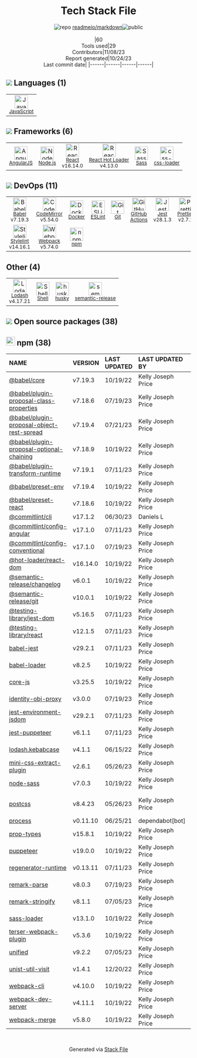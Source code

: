 <!--
--- Readme.md Snippet without images Start ---
## Tech Stack
readmeio/markdown is built on the following main stack:
- [Jest](http://facebook.github.io/jest/) – Javascript Testing Framework
- [Node.js](http://nodejs.org/) – Frameworks (Full Stack)
- [AngularJS](https://angularjs.org/) – Javascript MVC Frameworks
- [React](https://reactjs.org/) – Javascript UI Libraries
- [Sass](http://sass-lang.com/) – CSS Pre-processors / Extensions
- [JavaScript](https://developer.mozilla.org/en-US/docs/Web/JavaScript) – Languages
- [Webpack](http://webpack.js.org) – JS Build Tools / JS Task Runners
- [Lodash](https://lodash.com) – Javascript Utilities & Libraries
- [CodeMirror](http://codemirror.net/) – Text Editor
- [React Hot Loader](http://gaearon.github.io/react-hot-loader/) – JavaScript Framework Components
- [Babel](http://babeljs.io/) – JavaScript Compilers
- [ESLint](http://eslint.org/) – Code Review
- [Shell](https://en.wikipedia.org/wiki/Shell_script) – Shells
- [Stylelint](http://stylelint.io/) – Code Review
- [Prettier](https://prettier.io/) – Code Review
- [css-loader](https://github.com/webpack-contrib/css-loader) – CSS Pre-processors / Extensions
- [GitHub Actions](https://github.com/features/actions) – Continuous Integration
- [Docker](https://www.docker.com/) – Virtual Machine Platforms & Containers

Full tech stack [here](/techstack.md)
--- Readme.md Snippet without images End ---

--- Readme.md Snippet with images Start ---
## Tech Stack
readmeio/markdown is built on the following main stack:
- <img width='25' height='25' src='https://img.stackshare.io/service/830/jest.png' alt='Jest'/> [Jest](http://facebook.github.io/jest/) – Javascript Testing Framework
- <img width='25' height='25' src='https://img.stackshare.io/service/1011/n1JRsFeB_400x400.png' alt='Node.js'/> [Node.js](http://nodejs.org/) – Frameworks (Full Stack)
- <img width='25' height='25' src='https://img.stackshare.io/service/1019/square.png' alt='AngularJS'/> [AngularJS](https://angularjs.org/) – Javascript MVC Frameworks
- <img width='25' height='25' src='https://img.stackshare.io/service/1020/OYIaJ1KK.png' alt='React'/> [React](https://reactjs.org/) – Javascript UI Libraries
- <img width='25' height='25' src='https://img.stackshare.io/service/1171/jCR2zNJV.png' alt='Sass'/> [Sass](http://sass-lang.com/) – CSS Pre-processors / Extensions
- <img width='25' height='25' src='https://img.stackshare.io/service/1209/javascript.jpeg' alt='JavaScript'/> [JavaScript](https://developer.mozilla.org/en-US/docs/Web/JavaScript) – Languages
- <img width='25' height='25' src='https://img.stackshare.io/service/1682/IMG_4636.PNG' alt='Webpack'/> [Webpack](http://webpack.js.org) – JS Build Tools / JS Task Runners
- <img width='25' height='25' src='https://img.stackshare.io/service/2438/lodash.png' alt='Lodash'/> [Lodash](https://lodash.com) – Javascript Utilities & Libraries
- <img width='25' height='25' src='https://img.stackshare.io/service/2490/E_fCaAi6.png' alt='CodeMirror'/> [CodeMirror](http://codemirror.net/) – Text Editor
- <img width='25' height='25' src='https://img.stackshare.io/no-img-open-source.png' alt='React Hot Loader'/> [React Hot Loader](http://gaearon.github.io/react-hot-loader/) – JavaScript Framework Components
- <img width='25' height='25' src='https://img.stackshare.io/service/2739/-1wfGjNw.png' alt='Babel'/> [Babel](http://babeljs.io/) – JavaScript Compilers
- <img width='25' height='25' src='https://img.stackshare.io/service/3337/Q4L7Jncy.jpg' alt='ESLint'/> [ESLint](http://eslint.org/) – Code Review
- <img width='25' height='25' src='https://img.stackshare.io/service/4631/default_c2062d40130562bdc836c13dbca02d318205a962.png' alt='Shell'/> [Shell](https://en.wikipedia.org/wiki/Shell_script) – Shells
- <img width='25' height='25' src='https://img.stackshare.io/service/5446/V9JsvPul_400x400.jpg' alt='Stylelint'/> [Stylelint](http://stylelint.io/) – Code Review
- <img width='25' height='25' src='https://img.stackshare.io/service/7035/default_66f265943abed56bcdbfca1c866a4261b1fbb063.jpg' alt='Prettier'/> [Prettier](https://prettier.io/) – Code Review
- <img width='25' height='25' src='https://img.stackshare.io/service/8074/default_d2b16fd6997fb2e164de645a34f9b8d5a880d999.png' alt='css-loader'/> [css-loader](https://github.com/webpack-contrib/css-loader) – CSS Pre-processors / Extensions
- <img width='25' height='25' src='https://img.stackshare.io/service/11563/actions.png' alt='GitHub Actions'/> [GitHub Actions](https://github.com/features/actions) – Continuous Integration
- <img width='25' height='25' src='https://img.stackshare.io/service/586/n4u37v9t_400x400.png' alt='Docker'/> [Docker](https://www.docker.com/) – Virtual Machine Platforms & Containers

Full tech stack [here](/techstack.md)
--- Readme.md Snippet with images End ---
-->
<div align="center">

# Tech Stack File
![](https://img.stackshare.io/repo.svg "repo") [readmeio/markdown](https://github.com/readmeio/markdown)![](https://img.stackshare.io/public_badge.svg "public")
<br/><br/>
|60<br/>Tools used|29<br/>Contributors|11/08/23 <br/>Report generated|10/24/23<br/>Last commit date|
|------|------|------|------|
</div>

## <img src='https://img.stackshare.io/languages.svg'/> Languages (1)
<table><tr>
  <td align='center'>
  <img width='36' height='36' src='https://img.stackshare.io/service/1209/javascript.jpeg' alt='JavaScript'>
  <br>
  <sub><a href="https://developer.mozilla.org/en-US/docs/Web/JavaScript">JavaScript</a></sub>
  <br>
  <sub></sub>
</td>

</tr>
</table>

## <img src='https://img.stackshare.io/frameworks.svg'/> Frameworks (6)
<table><tr>
  <td align='center'>
  <img width='36' height='36' src='https://img.stackshare.io/service/1019/square.png' alt='AngularJS'>
  <br>
  <sub><a href="https://angularjs.org/">AngularJS</a></sub>
  <br>
  <sub></sub>
</td>

<td align='center'>
  <img width='36' height='36' src='https://img.stackshare.io/service/1011/n1JRsFeB_400x400.png' alt='Node.js'>
  <br>
  <sub><a href="http://nodejs.org/">Node.js</a></sub>
  <br>
  <sub></sub>
</td>

<td align='center'>
  <img width='36' height='36' src='https://img.stackshare.io/service/1020/OYIaJ1KK.png' alt='React'>
  <br>
  <sub><a href="https://reactjs.org/">React</a></sub>
  <br>
  <sub>v16.14.0</sub>
</td>

<td align='center'>
  <img width='36' height='36' src='https://img.stackshare.io/no-img-open-source.png' alt='React Hot Loader'>
  <br>
  <sub><a href="http://gaearon.github.io/react-hot-loader/">React Hot Loader</a></sub>
  <br>
  <sub>v4.13.0</sub>
</td>

<td align='center'>
  <img width='36' height='36' src='https://img.stackshare.io/service/1171/jCR2zNJV.png' alt='Sass'>
  <br>
  <sub><a href="http://sass-lang.com/">Sass</a></sub>
  <br>
  <sub></sub>
</td>

<td align='center'>
  <img width='36' height='36' src='https://img.stackshare.io/service/8074/default_d2b16fd6997fb2e164de645a34f9b8d5a880d999.png' alt='css-loader'>
  <br>
  <sub><a href="https://github.com/webpack-contrib/css-loader">css-loader</a></sub>
  <br>
  <sub></sub>
</td>

</tr>
</table>

## <img src='https://img.stackshare.io/devops.svg'/> DevOps (11)
<table><tr>
  <td align='center'>
  <img width='36' height='36' src='https://img.stackshare.io/service/2739/-1wfGjNw.png' alt='Babel'>
  <br>
  <sub><a href="http://babeljs.io/">Babel</a></sub>
  <br>
  <sub>v7.19.3</sub>
</td>

<td align='center'>
  <img width='36' height='36' src='https://img.stackshare.io/service/2490/E_fCaAi6.png' alt='CodeMirror'>
  <br>
  <sub><a href="http://codemirror.net/">CodeMirror</a></sub>
  <br>
  <sub>v5.54.0</sub>
</td>

<td align='center'>
  <img width='36' height='36' src='https://img.stackshare.io/service/586/n4u37v9t_400x400.png' alt='Docker'>
  <br>
  <sub><a href="https://www.docker.com/">Docker</a></sub>
  <br>
  <sub></sub>
</td>

<td align='center'>
  <img width='36' height='36' src='https://img.stackshare.io/service/3337/Q4L7Jncy.jpg' alt='ESLint'>
  <br>
  <sub><a href="http://eslint.org/">ESLint</a></sub>
  <br>
  <sub></sub>
</td>

<td align='center'>
  <img width='36' height='36' src='https://img.stackshare.io/service/1046/git.png' alt='Git'>
  <br>
  <sub><a href="http://git-scm.com/">Git</a></sub>
  <br>
  <sub></sub>
</td>

<td align='center'>
  <img width='36' height='36' src='https://img.stackshare.io/service/11563/actions.png' alt='GitHub Actions'>
  <br>
  <sub><a href="https://github.com/features/actions">GitHub Actions</a></sub>
  <br>
  <sub></sub>
</td>

<td align='center'>
  <img width='36' height='36' src='https://img.stackshare.io/service/830/jest.png' alt='Jest'>
  <br>
  <sub><a href="http://facebook.github.io/jest/">Jest</a></sub>
  <br>
  <sub>v28.1.3</sub>
</td>

<td align='center'>
  <img width='36' height='36' src='https://img.stackshare.io/service/7035/default_66f265943abed56bcdbfca1c866a4261b1fbb063.jpg' alt='Prettier'>
  <br>
  <sub><a href="https://prettier.io/">Prettier</a></sub>
  <br>
  <sub>v2.7.1</sub>
</td>

</tr>
<tr>
  <td align='center'>
  <img width='36' height='36' src='https://img.stackshare.io/service/5446/V9JsvPul_400x400.jpg' alt='Stylelint'>
  <br>
  <sub><a href="http://stylelint.io/">Stylelint</a></sub>
  <br>
  <sub>v14.16.1</sub>
</td>

<td align='center'>
  <img width='36' height='36' src='https://img.stackshare.io/service/1682/IMG_4636.PNG' alt='Webpack'>
  <br>
  <sub><a href="http://webpack.js.org">Webpack</a></sub>
  <br>
  <sub>v5.74.0</sub>
</td>

<td align='center'>
  <img width='36' height='36' src='https://img.stackshare.io/service/1120/lejvzrnlpb308aftn31u.png' alt='npm'>
  <br>
  <sub><a href="https://www.npmjs.com/">npm</a></sub>
  <br>
  <sub></sub>
</td>

</tr>
</table>

## Other (4)
<table><tr>
  <td align='center'>
  <img width='36' height='36' src='https://img.stackshare.io/service/2438/lodash.png' alt='Lodash'>
  <br>
  <sub><a href="https://lodash.com">Lodash</a></sub>
  <br>
  <sub>v4.17.21</sub>
</td>

<td align='center'>
  <img width='36' height='36' src='https://img.stackshare.io/service/4631/default_c2062d40130562bdc836c13dbca02d318205a962.png' alt='Shell'>
  <br>
  <sub><a href="https://en.wikipedia.org/wiki/Shell_script">Shell</a></sub>
  <br>
  <sub></sub>
</td>

<td align='center'>
  <img width='36' height='36' src='https://img.stackshare.io/service/9527/5502029.jpeg' alt='husky'>
  <br>
  <sub><a href="https://github.com/typicode/husky">husky</a></sub>
  <br>
  <sub></sub>
</td>

<td align='center'>
  <img width='36' height='36' src='https://img.stackshare.io/service/10156/12867925.png' alt='semantic-release'>
  <br>
  <sub><a href="https://github.com/semantic-release/semantic-release">semantic-release</a></sub>
  <br>
  <sub></sub>
</td>

</tr>
</table>


## <img src='https://img.stackshare.io/group.svg' /> Open source packages (38)</h2>

## <img width='24' height='24' src='https://img.stackshare.io/service/1120/lejvzrnlpb308aftn31u.png'/> npm (38)

|NAME|VERSION|LAST UPDATED|LAST UPDATED BY|LICENSE|VULNERABILITIES|
|:------|:------|:------|:------|:------|:------|
|[@babel/core](https://www.npmjs.com/@babel/core)|v7.19.3|10/19/22|Kelly Joseph Price |MIT|N/A|
|[@babel/plugin-proposal-class-properties](https://www.npmjs.com/@babel/plugin-proposal-class-properties)|v7.18.6|07/19/23|Kelly Joseph Price |MIT|N/A|
|[@babel/plugin-proposal-object-rest-spread](https://www.npmjs.com/@babel/plugin-proposal-object-rest-spread)|v7.19.4|07/21/23|Kelly Joseph Price |MIT|N/A|
|[@babel/plugin-proposal-optional-chaining](https://www.npmjs.com/@babel/plugin-proposal-optional-chaining)|v7.18.9|10/19/22|Kelly Joseph Price |MIT|N/A|
|[@babel/plugin-transform-runtime](https://www.npmjs.com/@babel/plugin-transform-runtime)|v7.19.1|07/11/23|Kelly Joseph Price |MIT|N/A|
|[@babel/preset-env](https://www.npmjs.com/@babel/preset-env)|v7.19.4|10/19/22|Kelly Joseph Price |MIT|N/A|
|[@babel/preset-react](https://www.npmjs.com/@babel/preset-react)|v7.18.6|10/19/22|Kelly Joseph Price |MIT|N/A|
|[@commitlint/cli](https://www.npmjs.com/@commitlint/cli)|v17.1.2|06/30/23|Daniels L |MIT|N/A|
|[@commitlint/config-angular](https://www.npmjs.com/@commitlint/config-angular)|v17.1.0|07/11/23|Kelly Joseph Price |MIT|N/A|
|[@commitlint/config-conventional](https://www.npmjs.com/@commitlint/config-conventional)|v17.1.0|07/19/23|Kelly Joseph Price |MIT|N/A|
|[@hot-loader/react-dom](https://www.npmjs.com/@hot-loader/react-dom)|v16.14.0|10/19/22|Kelly Joseph Price |MIT|N/A|
|[@semantic-release/changelog](https://www.npmjs.com/@semantic-release/changelog)|v6.0.1|10/19/22|Kelly Joseph Price |MIT|N/A|
|[@semantic-release/git](https://www.npmjs.com/@semantic-release/git)|v10.0.1|10/19/22|Kelly Joseph Price |MIT|N/A|
|[@testing-library/jest-dom](https://www.npmjs.com/@testing-library/jest-dom)|v5.16.5|07/11/23|Kelly Joseph Price |MIT|N/A|
|[@testing-library/react](https://www.npmjs.com/@testing-library/react)|v12.1.5|07/11/23|Kelly Joseph Price |MIT|N/A|
|[babel-jest](https://www.npmjs.com/babel-jest)|v29.2.1|07/11/23|Kelly Joseph Price |MIT|N/A|
|[babel-loader](https://www.npmjs.com/babel-loader)|v8.2.5|10/19/22|Kelly Joseph Price |MIT|N/A|
|[core-js](https://www.npmjs.com/core-js)|v3.25.5|10/19/22|Kelly Joseph Price |MIT|N/A|
|[identity-obj-proxy](https://www.npmjs.com/identity-obj-proxy)|v3.0.0|07/19/23|Kelly Joseph Price |MIT|N/A|
|[jest-environment-jsdom](https://www.npmjs.com/jest-environment-jsdom)|v29.2.1|07/11/23|Kelly Joseph Price |MIT|N/A|
|[jest-puppeteer](https://www.npmjs.com/jest-puppeteer)|v6.1.1|07/11/23|Kelly Joseph Price |MIT|N/A|
|[lodash.kebabcase](https://www.npmjs.com/lodash.kebabcase)|v4.1.1|06/15/22|Kelly Joseph Price |MIT|N/A|
|[mini-css-extract-plugin](https://www.npmjs.com/mini-css-extract-plugin)|v2.6.1|05/26/23|Kelly Joseph Price |MIT|N/A|
|[node-sass](https://www.npmjs.com/node-sass)|v7.0.3|10/19/22|Kelly Joseph Price |MIT|N/A|
|[postcss](https://www.npmjs.com/postcss)|v8.4.23|05/26/23|Kelly Joseph Price |MIT|[CVE-2023-44270](https://github.com/advisories/GHSA-7fh5-64p2-3v2j) (Moderate)|
|[process](https://www.npmjs.com/process)|v0.11.10|06/25/21|dependabot[bot] |MIT|N/A|
|[prop-types](https://www.npmjs.com/prop-types)|v15.8.1|10/19/22|Kelly Joseph Price |MIT|N/A|
|[puppeteer](https://www.npmjs.com/puppeteer)|v19.0.0|10/19/22|Kelly Joseph Price |Apache-2.0|N/A|
|[regenerator-runtime](https://www.npmjs.com/regenerator-runtime)|v0.13.11|07/11/23|Kelly Joseph Price |MIT|N/A|
|[remark-parse](https://www.npmjs.com/remark-parse)|v8.0.3|07/19/23|Kelly Joseph Price |MIT|N/A|
|[remark-stringify](https://www.npmjs.com/remark-stringify)|v8.1.1|07/05/23|Kelly Joseph Price |MIT|N/A|
|[sass-loader](https://www.npmjs.com/sass-loader)|v13.1.0|10/19/22|Kelly Joseph Price |MIT|N/A|
|[terser-webpack-plugin](https://www.npmjs.com/terser-webpack-plugin)|v5.3.6|10/19/22|Kelly Joseph Price |MIT|N/A|
|[unified](https://www.npmjs.com/unified)|v9.2.2|07/05/23|Kelly Joseph Price |MIT|N/A|
|[unist-util-visit](https://www.npmjs.com/unist-util-visit)|v1.4.1|12/20/22|Kelly Joseph Price |MIT|N/A|
|[webpack-cli](https://www.npmjs.com/webpack-cli)|v4.10.0|10/19/22|Kelly Joseph Price |MIT|N/A|
|[webpack-dev-server](https://www.npmjs.com/webpack-dev-server)|v4.11.1|10/19/22|Kelly Joseph Price |MIT|N/A|
|[webpack-merge](https://www.npmjs.com/webpack-merge)|v5.8.0|10/19/22|Kelly Joseph Price |MIT|N/A|

<br/>
<div align='center'>

Generated via [Stack File](https://github.com/apps/stack-file)
